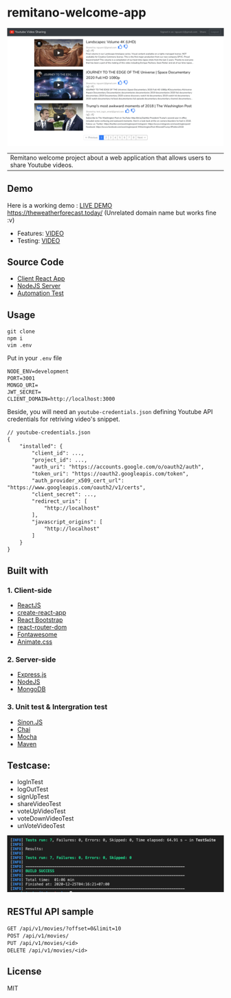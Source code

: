 # remitano-welcome-app

![screen shot](./screen-shot-1.png)
<!-- ![screen shot](./screen-shot-2.png) -->


<table>
<tr>
<td>
  Remitano welcome project about a web application that allows users to share Youtube videos.
</td>
</tr>
</table>

## Demo
Here is a working demo :  [LIVE DEMO](https://theweatherforecast.today/) <br>
https://theweatherforecast.today/ (Unrelated domain name but works fine :v)
- Features: [VIDEO](https://youtu.be/HSc55mz0sFw)
- Testing: [VIDEO](https://youtu.be/fKDhn5IYbdg)

## Source Code
- [Client React App](https://github.com/nguyentran4896/remitano-welcome-app)
- [NodeJS Server](https://github.com/nguyentran4896/remitano-welcome-server)
- [Automation Test](https://github.com/nguyentran4896/remitano-welcome-project-automation-test)


## Usage
```
git clone
npm i
vim .env
```
Put in your `.env` file

```
NODE_ENV=development
PORT=3001
MONGO_URI=
JWT_SECRET=
CLIENT_DOMAIN=http://localhost:3000
```
Beside, you will need an `youtube-credentials.json` defining Youtube API credentials for retriving video's snippet.

```
// youtube-credentials.json
{
    "installed": {
        "client_id": ...,
        "project_id": ...,
        "auth_uri": "https://accounts.google.com/o/oauth2/auth",
        "token_uri": "https://oauth2.googleapis.com/token",
        "auth_provider_x509_cert_url": "https://www.googleapis.com/oauth2/v1/certs",
        "client_secret": ...,
        "redirect_uris": [
            "http://localhost"
        ],
        "javascript_origins": [
            "http://localhost"
        ]
    }
}
```


## Built with 

### 1. Client-side
- [ReactJS](https://reactjs.org/)
- [create-react-app](https://github.com/facebook/create-react-app)
- [React Bootstrap](https://react-bootstrap.github.io/)
- [react-router-dom](https://reactrouter.com/web/guides/quick-start)
- [Fontawesome](https://fontawesome.com/how-to-use/on-the-web/using-with/react)
- [Animate.css](https://animate.style/)

### 2. Server-side
- [Express.js](https://expressjs.com/)
- [NodeJS](https://nodejs.org/en/)
- [MongoDB](https://www.mongodb.com/2)

### 3. Unit test & Intergration test
- [Sinon.JS](https://sinonjs.org/)
- [Chai](https://www.chaijs.com/)
- [Mocha](https://mochajs.org/)
- [Maven](https://maven.apache.org/)

## Testcase:

* logInTest
* logOutTest
* signUpTest
* shareVideoTest
* voteUpVideoTest
* voteDownVideoTest
* unVoteVideoTest

![screen shot](./screen-shot-testcase.png)

## RESTful API sample

`GET /api/v1/movies/?offset=0&limit=10`<br>
`POST /api/v1/movies/`<br>
`PUT /api/v1/movies/<id>`<br>
`DELETE /api/v1/movies/<id>`

## License

MIT


